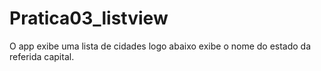 # Pratica03_listview
O app exibe uma lista de cidades logo abaixo exibe o nome do estado da referida capital.
